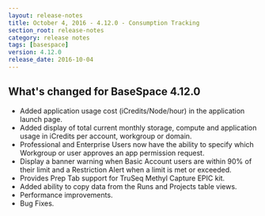 ```yaml
---
layout: release-notes
title: October 4, 2016 - 4.12.0 - Consumption Tracking
section_root: release-notes
category: release notes
tags: [basespace]
version: 4.12.0
release_date: 2016-10-04
---
```


## What's changed for BaseSpace 4.12.0
- Added application usage cost (iCredits/Node/hour) in the application launch page.
- Added display of total current monthly storage, compute and application usage in iCredits per account, workgroup or domain.
- Professional and Enterprise Users now have the ability to specify which Workgroup or user approves an app permission request.
- Display a banner warning when Basic Account users are within 90% of their limit and a Restriction Alert when a limit is met or exceeded.
- Provides Prep Tab support for TruSeq Methyl Capture EPIC kit.
- Added ability to copy data from the Runs and Projects table views.
- Performance improvements.
- Bug Fixes.
